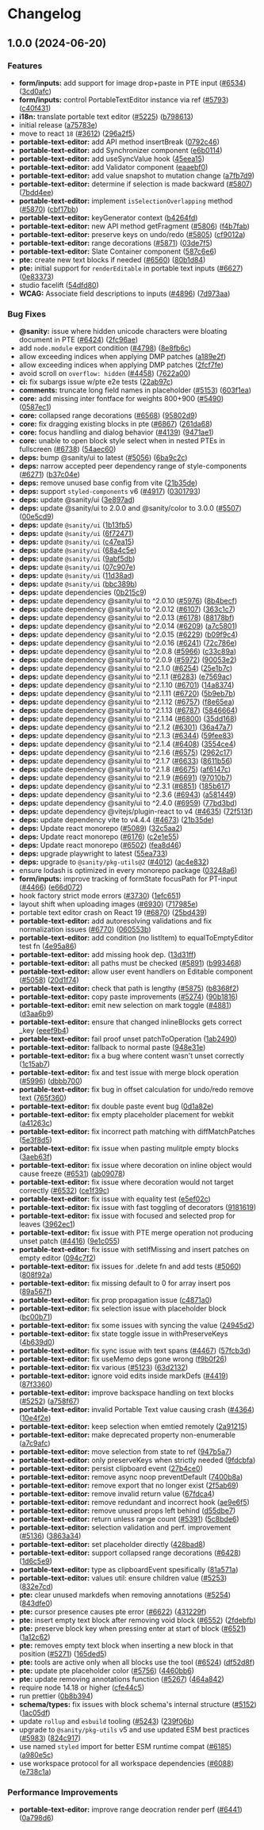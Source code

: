 # Changelog

## 1.0.0 (2024-06-20)


### Features

* **form/inputs:** add support for image drop+paste in PTE input ([#6534](https://github.com/portabletext/editor/issues/6534)) ([3cd0afc](https://github.com/portabletext/editor/commit/3cd0afc6586e0bb9a2080dff72612757c6e46c12))
* **form/inputs:** control PortableTextEditor instance via ref ([#5793](https://github.com/portabletext/editor/issues/5793)) ([c40f431](https://github.com/portabletext/editor/commit/c40f4310605d4b6440b9964409afea61a08d275d))
* **i18n:** translate portable text editor ([#5225](https://github.com/portabletext/editor/issues/5225)) ([b798613](https://github.com/portabletext/editor/commit/b79861332fdf56fe308ec83aa7b094e0aafd71c3))
* initial release ([a75783e](https://github.com/portabletext/editor/commit/a75783e2e88a95a21271aab697a293deb2671048))
* move to react `18` ([#3612](https://github.com/portabletext/editor/issues/3612)) ([296a2f5](https://github.com/portabletext/editor/commit/296a2f56af9c065b6dfeb70f6c803ea4e3af5713))
* **portable-text-editor:** add API method insertBreak ([0792c46](https://github.com/portabletext/editor/commit/0792c46de69ef241bef54f9454b75f5e64556fe6))
* **portable-text-editor:** add Synchronizer component ([e6b0114](https://github.com/portabletext/editor/commit/e6b0114ddb33cfb1a414cb36c8e55c07504ff80d))
* **portable-text-editor:** add useSyncValue hook ([45eea15](https://github.com/portabletext/editor/commit/45eea15dd86fb67989bbe9d976ec177475f2e566))
* **portable-text-editor:** add Validator component ([eaaebf0](https://github.com/portabletext/editor/commit/eaaebf0d309c0f6924a781254f3e81adc8424516))
* **portable-text-editor:** add value snapshot to mutation change ([a7fb7d9](https://github.com/portabletext/editor/commit/a7fb7d9307aa4cc7e37b5d9d46fc6e2dd5288f76))
* **portable-text-editor:** determine if selection is made backward ([#5807](https://github.com/portabletext/editor/issues/5807)) ([7bdd4ee](https://github.com/portabletext/editor/commit/7bdd4ee9a5f3476d84437f9571a2a9f08d94c15d))
* **portable-text-editor:** implement `isSelectionOverlapping` method ([#5870](https://github.com/portabletext/editor/issues/5870)) ([cbf17bb](https://github.com/portabletext/editor/commit/cbf17bb32b51cacaccbb55501b2c6202c14edef1))
* **portable-text-editor:** keyGenerator context ([b4264fd](https://github.com/portabletext/editor/commit/b4264fdd5c9577ca4ba8bccc66949bdaf19f7399))
* **portable-text-editor:** new API method getFragment ([#5806](https://github.com/portabletext/editor/issues/5806)) ([f4b7fab](https://github.com/portabletext/editor/commit/f4b7fab3abdb0edbb92bf6a47a7ee38972933fed))
* **portable-text-editor:** preserve keys on undo/redo ([#5805](https://github.com/portabletext/editor/issues/5805)) ([cf9012a](https://github.com/portabletext/editor/commit/cf9012ada18cfb804b762110bb63b2f9a19b849c))
* **portable-text-editor:** range decorations ([#5871](https://github.com/portabletext/editor/issues/5871)) ([03de7f5](https://github.com/portabletext/editor/commit/03de7f553c6ef47adfbfbc41be7e7e60e1e2a90d))
* **portable-text-editor:** Slate Container component ([587c6e6](https://github.com/portabletext/editor/commit/587c6e6712a1d9575643a8a00d4879650418e549))
* **pte:** create new text blocks if needed ([#6560](https://github.com/portabletext/editor/issues/6560)) ([80b1d84](https://github.com/portabletext/editor/commit/80b1d848809de1da0e5a45322e90dc9f09618fdb))
* **pte:** initial support for `renderEditable` in portable text inputs ([#6627](https://github.com/portabletext/editor/issues/6627)) ([0e83373](https://github.com/portabletext/editor/commit/0e83373365f5df21a090bbd8526c644a5652496d))
* studio facelift ([54dfd80](https://github.com/portabletext/editor/commit/54dfd80a91d2677f59694727220682e64d120b51))
* **WCAG:** Associate field descriptions to inputs ([#4896](https://github.com/portabletext/editor/issues/4896)) ([7d973aa](https://github.com/portabletext/editor/commit/7d973aa02e0d3918964dc01fada491fd8c0b5698))


### Bug Fixes

* **@sanity:** issue where hidden unicode characters were bloating document in PTE ([#6424](https://github.com/portabletext/editor/issues/6424)) ([2fc96ae](https://github.com/portabletext/editor/commit/2fc96ae653443a1fb64fa3be2008005e7c98e520))
* add `node.module` export condition ([#4798](https://github.com/portabletext/editor/issues/4798)) ([8e8fb6c](https://github.com/portabletext/editor/commit/8e8fb6c243346f45dfeb7aa3cda420d72df3ee56))
* allow exceeding indices when applying DMP patches ([a189e2f](https://github.com/portabletext/editor/commit/a189e2f49bce9a99567f40dac9a9bd87d590a243))
* allow exceeding indices when applying DMP patches ([2fcf7fe](https://github.com/portabletext/editor/commit/2fcf7fe0d1bfbc761d86bcfe14fb30f11ce9c5d2))
* avoid scroll on `overflow: hidden` ([#4458](https://github.com/portabletext/editor/issues/4458)) ([7622a00](https://github.com/portabletext/editor/commit/7622a008e44f36dce557d736f20e7879d7b29ff8))
* **ci:** fix subargs issue w/pte e2e tests ([22ab97c](https://github.com/portabletext/editor/commit/22ab97c466172a2eacac296f0657fb2d7223e03c))
* **comments:** truncate long field names in placeholder ([#5153](https://github.com/portabletext/editor/issues/5153)) ([603f1ea](https://github.com/portabletext/editor/commit/603f1ea90af9dbc8df6bf40b299192b4913def77))
* **core:** add missing inter fontface for weights 800+900 ([#5490](https://github.com/portabletext/editor/issues/5490)) ([0587ec1](https://github.com/portabletext/editor/commit/0587ec1205964e5657e3801e59f95070f088325f))
* **core:** collapsed range decorations ([#6568](https://github.com/portabletext/editor/issues/6568)) ([95802d9](https://github.com/portabletext/editor/commit/95802d953c40e207340387a73691f348052ea7b3))
* **core:** fix dragging existing blocks in pte ([#6867](https://github.com/portabletext/editor/issues/6867)) ([261da68](https://github.com/portabletext/editor/commit/261da6811d21b2b9b852ea9ed0f4d0dbac45303b))
* **core:** focus handling and dialog behavior ([#4139](https://github.com/portabletext/editor/issues/4139)) ([9471ae1](https://github.com/portabletext/editor/commit/9471ae1060d7a09e6b77164daa0b6fa3e31dd8a3))
* **core:** unable to open block style select when in nested PTEs in fullscreen ([#6738](https://github.com/portabletext/editor/issues/6738)) ([54aec60](https://github.com/portabletext/editor/commit/54aec60dfdfbad5495a22ef5121ac49c46909322))
* **deps:** bump @sanity/ui to latest ([#5056](https://github.com/portabletext/editor/issues/5056)) ([6ba9c2c](https://github.com/portabletext/editor/commit/6ba9c2cd3a0c8ff950a75f1852ad05fb9298990d))
* **deps:** narrow accepted peer dependency range of style-components ([#6271](https://github.com/portabletext/editor/issues/6271)) ([b37c04e](https://github.com/portabletext/editor/commit/b37c04e63e12ea52eacde593581f4ead812d164e))
* **deps:** remove unused base config from vite ([21b35de](https://github.com/portabletext/editor/commit/21b35defdd7c97fe31deecf5928daccc8d3f5e07))
* **deps:** support `styled-components` v6 ([#4917](https://github.com/portabletext/editor/issues/4917)) ([0301793](https://github.com/portabletext/editor/commit/030179336da6d46268b9d8beb2fbb7864afb7615))
* **deps:** update @sanity/ui ([3e897ad](https://github.com/portabletext/editor/commit/3e897ad3e7616f93a4cc1b39337763d76c98f866))
* **deps:** update @sanity/ui to 2.0.0 and @sanity/color to 3.0.0 ([#5507](https://github.com/portabletext/editor/issues/5507)) ([00e5cd9](https://github.com/portabletext/editor/commit/00e5cd9e59261d8abf526c15d0451dd85c0e25a4))
* **deps:** update `@sanity/ui` ([1b13fb5](https://github.com/portabletext/editor/commit/1b13fb54bb75d9443c33703137c3b72c5ca30506))
* **deps:** update `@sanity/ui` ([6f72471](https://github.com/portabletext/editor/commit/6f72471ba5cbe46593559b6406c6bbd5a89c4fb6))
* **deps:** update `@sanity/ui` ([c47ea15](https://github.com/portabletext/editor/commit/c47ea156fae12ceb27d40f1f6740d695a2f08296))
* **deps:** update `@sanity/ui` ([68a4c5e](https://github.com/portabletext/editor/commit/68a4c5e3af3c79da09ee3d21689baec6b925b067))
* **deps:** update `@sanity/ui` ([9abf5db](https://github.com/portabletext/editor/commit/9abf5db2b527aa6f6bd6758b99188e67c289da14))
* **deps:** update `@sanity/ui` ([07c907e](https://github.com/portabletext/editor/commit/07c907e8bea3d658f5c78cc4209dbf99729cbb6a))
* **deps:** update `@sanity/ui` ([11d38ad](https://github.com/portabletext/editor/commit/11d38ad8df384a70fcb9f629baf6ed05e0492f54))
* **deps:** update `@sanity/ui` ([bbc389b](https://github.com/portabletext/editor/commit/bbc389b8e4be4019c97917eecd89a39b807983b3))
* **deps:** update dependencies ([0b215c9](https://github.com/portabletext/editor/commit/0b215c9973e1df200fbe81c1fc5b6bfcb9484c52))
* **deps:** update dependency @sanity/ui to ^2.0.10 ([#5976](https://github.com/portabletext/editor/issues/5976)) ([8b4becf](https://github.com/portabletext/editor/commit/8b4becfe56e2c4d94f39c2f538afe6b526831995))
* **deps:** update dependency @sanity/ui to ^2.0.12 ([#6107](https://github.com/portabletext/editor/issues/6107)) ([363c1c7](https://github.com/portabletext/editor/commit/363c1c7886771a8c93ae5b64bb5e52b2c0bc0320))
* **deps:** update dependency @sanity/ui to ^2.0.13 ([#6178](https://github.com/portabletext/editor/issues/6178)) ([88178bf](https://github.com/portabletext/editor/commit/88178bfdc1c42693f5050d393e9704e6f7f51db0))
* **deps:** update dependency @sanity/ui to ^2.0.14 ([#6209](https://github.com/portabletext/editor/issues/6209)) ([a7c5801](https://github.com/portabletext/editor/commit/a7c58010d047c52f4afb4100b70f688c01e0d4fc))
* **deps:** update dependency @sanity/ui to ^2.0.15 ([#6229](https://github.com/portabletext/editor/issues/6229)) ([b09f9c4](https://github.com/portabletext/editor/commit/b09f9c41b95c7c682435e97be7921e4a43f6ab26))
* **deps:** update dependency @sanity/ui to ^2.0.16 ([#6241](https://github.com/portabletext/editor/issues/6241)) ([72c786e](https://github.com/portabletext/editor/commit/72c786eefa0c532f5d13c9a34eb92dcb83f8c2a0))
* **deps:** update dependency @sanity/ui to ^2.0.8 ([#5966](https://github.com/portabletext/editor/issues/5966)) ([c33c89a](https://github.com/portabletext/editor/commit/c33c89a4a88b7107ab786cf36ba6c4b7f6735fec))
* **deps:** update dependency @sanity/ui to ^2.0.9 ([#5972](https://github.com/portabletext/editor/issues/5972)) ([90053e2](https://github.com/portabletext/editor/commit/90053e2984716ee12e9ee3870531713a7e990ffe))
* **deps:** update dependency @sanity/ui to ^2.1.0 ([#6254](https://github.com/portabletext/editor/issues/6254)) ([25e1b7c](https://github.com/portabletext/editor/commit/25e1b7c981289d6dae3bdcd5ff2e421705d06916))
* **deps:** update dependency @sanity/ui to ^2.1.1 ([#6283](https://github.com/portabletext/editor/issues/6283)) ([e7569ac](https://github.com/portabletext/editor/commit/e7569ac9b689943ac1af1bf654e19b8c2d9dcf25))
* **deps:** update dependency @sanity/ui to ^2.1.10 ([#6701](https://github.com/portabletext/editor/issues/6701)) ([14a8374](https://github.com/portabletext/editor/commit/14a8374c2d63df7882adb51199e978fb9792182f))
* **deps:** update dependency @sanity/ui to ^2.1.11 ([#6720](https://github.com/portabletext/editor/issues/6720)) ([5b9eb7b](https://github.com/portabletext/editor/commit/5b9eb7b1cbfbb745ec5e571994c8ac066960b16b))
* **deps:** update dependency @sanity/ui to ^2.1.12 ([#6757](https://github.com/portabletext/editor/issues/6757)) ([f8e65ea](https://github.com/portabletext/editor/commit/f8e65ea5db032e89ddf8ce0bd6d06fad3cb022b5))
* **deps:** update dependency @sanity/ui to ^2.1.13 ([#6787](https://github.com/portabletext/editor/issues/6787)) ([5846664](https://github.com/portabletext/editor/commit/5846664d2d82b0f5c0f5122f4137d688634995e5))
* **deps:** update dependency @sanity/ui to ^2.1.14 ([#6800](https://github.com/portabletext/editor/issues/6800)) ([35dd168](https://github.com/portabletext/editor/commit/35dd168dc7543c38740f90216b5e194c0d495574))
* **deps:** update dependency @sanity/ui to ^2.1.2 ([#6301](https://github.com/portabletext/editor/issues/6301)) ([36a47a7](https://github.com/portabletext/editor/commit/36a47a78b59e066acfdfae3ec2f51dbf7ca61301))
* **deps:** update dependency @sanity/ui to ^2.1.3 ([#6344](https://github.com/portabletext/editor/issues/6344)) ([59fee83](https://github.com/portabletext/editor/commit/59fee83e96e64c990106b5e4c075ee2a60fe7510))
* **deps:** update dependency @sanity/ui to ^2.1.4 ([#6408](https://github.com/portabletext/editor/issues/6408)) ([3554ce4](https://github.com/portabletext/editor/commit/3554ce41b2208aeeb4b24c32a18a6318e2c1207a))
* **deps:** update dependency @sanity/ui to ^2.1.6 ([#6575](https://github.com/portabletext/editor/issues/6575)) ([2962c17](https://github.com/portabletext/editor/commit/2962c17d035013712cd5d120acbfb0cffeb65474))
* **deps:** update dependency @sanity/ui to ^2.1.7 ([#6633](https://github.com/portabletext/editor/issues/6633)) ([8611b56](https://github.com/portabletext/editor/commit/8611b5626daa2aedbfd34531447560d0f74e97a5))
* **deps:** update dependency @sanity/ui to ^2.1.8 ([#6675](https://github.com/portabletext/editor/issues/6675)) ([af6147c](https://github.com/portabletext/editor/commit/af6147c588b4bf9714f46ca37045561e4a5b7009))
* **deps:** update dependency @sanity/ui to ^2.1.9 ([#6691](https://github.com/portabletext/editor/issues/6691)) ([97010b7](https://github.com/portabletext/editor/commit/97010b74aab3c3ed67ebcf14b05cb490a66f2115))
* **deps:** update dependency @sanity/ui to ^2.3.1 ([#6851](https://github.com/portabletext/editor/issues/6851)) ([185b617](https://github.com/portabletext/editor/commit/185b617a01d60dd0da76d90e3032c6acb474c338))
* **deps:** update dependency @sanity/ui to ^2.3.6 ([#6943](https://github.com/portabletext/editor/issues/6943)) ([a581449](https://github.com/portabletext/editor/commit/a5814492c0a98cf8e1edfa169f09e7f7664ccd72))
* **deps:** update dependency @sanity/ui to ^2.4.0 ([#6959](https://github.com/portabletext/editor/issues/6959)) ([77bd3bd](https://github.com/portabletext/editor/commit/77bd3bd765f4ea9842c0f8644ec887f204cd9b4b))
* **deps:** update dependency @vitejs/plugin-react to v4 ([#4635](https://github.com/portabletext/editor/issues/4635)) ([72f513f](https://github.com/portabletext/editor/commit/72f513fc8728fd8e8d69c68cd264fbbf2c9a30a1))
* **deps:** update dependency vite to v4.4.4 ([#4673](https://github.com/portabletext/editor/issues/4673)) ([21b35de](https://github.com/portabletext/editor/commit/21b35defdd7c97fe31deecf5928daccc8d3f5e07))
* **deps:** Update react monorepo ([#5089](https://github.com/portabletext/editor/issues/5089)) ([32c5aa2](https://github.com/portabletext/editor/commit/32c5aa2d826508e0d778e8e395b1886f153faa40))
* **deps:** Update react monorepo ([#6176](https://github.com/portabletext/editor/issues/6176)) ([c2e1e55](https://github.com/portabletext/editor/commit/c2e1e55f9d1282a41e0d1663c4d8adaeda906842))
* **deps:** Update react monorepo ([#6502](https://github.com/portabletext/editor/issues/6502)) ([fea8d46](https://github.com/portabletext/editor/commit/fea8d462ae2151a77ce8fe6d80336f29b3b98960))
* **deps:** upgrade playwright to latest ([55ea733](https://github.com/portabletext/editor/commit/55ea73396f7fff73428103fe8d00f940b87b9c0e))
* **deps:** upgrade to `@sanity/pkg-utils@2` ([#4012](https://github.com/portabletext/editor/issues/4012)) ([ac4e832](https://github.com/portabletext/editor/commit/ac4e83231e45be5b845b446b4d8f7febec22ebe9))
* ensure lodash is optimized in every monorepo package ([03248a6](https://github.com/portabletext/editor/commit/03248a6d1c7e437c284234a243d54652ad69ec32))
* **form/inputs:** improve tracking of formState focusPath for PT-input ([#4466](https://github.com/portabletext/editor/issues/4466)) ([e66d072](https://github.com/portabletext/editor/commit/e66d072588fa407f95fec0c8a36981c111996679))
* hook factory strict mode errors ([#3730](https://github.com/portabletext/editor/issues/3730)) ([1efc651](https://github.com/portabletext/editor/commit/1efc6515a288d36ed08c71632a68da2db20a1f06))
* layout shift when uploading images ([#6930](https://github.com/portabletext/editor/issues/6930)) ([717985e](https://github.com/portabletext/editor/commit/717985e653da54977dbc5efa1541ea031f03731d))
* portable text editor crash on React 19 ([#6870](https://github.com/portabletext/editor/issues/6870)) ([25bd439](https://github.com/portabletext/editor/commit/25bd43926ee0e7cf93006d3e01ad0d2e5101aabd))
* **portable-text-editor:** add autoresolving validations and fix normalization issues ([#6770](https://github.com/portabletext/editor/issues/6770)) ([060553b](https://github.com/portabletext/editor/commit/060553b4b74a9b572c65e6baf2427536abd4e5f4))
* **portable-text-editor:** add condition (no listItem) to equalToEmptyEditor test fn ([4e95a86](https://github.com/portabletext/editor/commit/4e95a86d864de135153dbdfa6b31ea9e83fae712))
* **portable-text-editor:** add missing hook dep. ([13d31ff](https://github.com/portabletext/editor/commit/13d31ffbdbb9d7ceb675ffa4677de9dde315d835))
* **portable-text-editor:** all paths must be checked ([#5891](https://github.com/portabletext/editor/issues/5891)) ([b993468](https://github.com/portabletext/editor/commit/b993468b06ea73d8d019dc4adfe519e81d74c7eb))
* **portable-text-editor:** allow user event handlers on Editable component ([#5058](https://github.com/portabletext/editor/issues/5058)) ([20d1f74](https://github.com/portabletext/editor/commit/20d1f7421dab03ca96f73d129eea8938cc98a7ea))
* **portable-text-editor:** check that path is lengthy  ([#5875](https://github.com/portabletext/editor/issues/5875)) ([b8368f2](https://github.com/portabletext/editor/commit/b8368f2ded6251cf1d9ea0e1afa62f52e786083b))
* **portable-text-editor:** copy paste improvements ([#5274](https://github.com/portabletext/editor/issues/5274)) ([90b1816](https://github.com/portabletext/editor/commit/90b1816b7317a1e0663e6131f2f26726ecbba7eb))
* **portable-text-editor:** emit new selection on mark toggle ([#4881](https://github.com/portabletext/editor/issues/4881)) ([d3aa6b9](https://github.com/portabletext/editor/commit/d3aa6b96bdadd60d3b864957f4e7e714365d03a9))
* **portable-text-editor:** ensure that changed inlineBlocks gets correct _key ([eeef9b4](https://github.com/portabletext/editor/commit/eeef9b4e76f2c5cebd38f91fe797d862812dc2c0))
* **portable-text-editor:** fail proof unset patchToOperation ([1ab2490](https://github.com/portabletext/editor/commit/1ab249094ac2176f85050bc831ee6b8ead6f9a4f))
* **portable-text-editor:** fallback to normal paste ([948e31e](https://github.com/portabletext/editor/commit/948e31edd070d7e67c3ec4aacea800c3817c4625))
* **portable-text-editor:** fix a bug where content wasn't unset correctly ([1c15ab7](https://github.com/portabletext/editor/commit/1c15ab7ee3bfef9a6e0edb0f688d14de84a8e5dc))
* **portable-text-editor:** fix and test issue with merge block operation ([#5996](https://github.com/portabletext/editor/issues/5996)) ([dbbb700](https://github.com/portabletext/editor/commit/dbbb70085779a73facd04a8812062d455ef0f034))
* **portable-text-editor:** fix bug in offset calculation for undo/redo remove text ([765f360](https://github.com/portabletext/editor/commit/765f360455f9c28ca62a4c3eb95e9fe07ce698da))
* **portable-text-editor:** fix double paste event bug ([0d1a82e](https://github.com/portabletext/editor/commit/0d1a82eeb082f8659c51d3df5602ccbbf273128d))
* **portable-text-editor:** fix empty placeholder placement for webkit ([a41263c](https://github.com/portabletext/editor/commit/a41263cafdc338a2ec529a657a819e1efa037a88))
* **portable-text-editor:** fix incorrect path matching with diffMatchPatches ([5e3f8d5](https://github.com/portabletext/editor/commit/5e3f8d58a9d2b75b373b3417b21468d9f60ee83a))
* **portable-text-editor:** fix issue when pasting mulitple empty blocks ([3aeb63f](https://github.com/portabletext/editor/commit/3aeb63ffaf05c6fe7966e19c9ce5ea29de763a57))
* **portable-text-editor:** fix issue where decoration on inline object would cause freeze ([#6531](https://github.com/portabletext/editor/issues/6531)) ([ab09078](https://github.com/portabletext/editor/commit/ab09078eea7affac47b4b1858d822548824292f4))
* **portable-text-editor:** fix issue where decoration would not target correctly ([#6532](https://github.com/portabletext/editor/issues/6532)) ([ce1f39c](https://github.com/portabletext/editor/commit/ce1f39c9a7f5f42f5ec30c1faedc636da734f761))
* **portable-text-editor:** fix issue with equality test ([e5ef02c](https://github.com/portabletext/editor/commit/e5ef02c2a2a0b428cb91e337ed0067d68143ad01))
* **portable-text-editor:** fix issue with fast toggling of decorators ([9181619](https://github.com/portabletext/editor/commit/9181619089e782e177637246833e39cbdbc9b930))
* **portable-text-editor:** fix issue with focused and selected prop for leaves ([3962ec1](https://github.com/portabletext/editor/commit/3962ec1377d1c03db5303fdd516b32b84a57868f))
* **portable-text-editor:** fix issue with PTE merge operation not producing unset patch ([#4416](https://github.com/portabletext/editor/issues/4416)) ([9e1c055](https://github.com/portabletext/editor/commit/9e1c0559ee2d79b58182a2b088b4f4c35ae9c27c))
* **portable-text-editor:** fix issue with setIfMissing and insert patches on empty editor ([094c7f2](https://github.com/portabletext/editor/commit/094c7f269b20c4710db57715a2909d6cf76cdde2))
* **portable-text-editor:** fix issues for .delete fn and add tests ([#5060](https://github.com/portabletext/editor/issues/5060)) ([808f92a](https://github.com/portabletext/editor/commit/808f92adf2fafc3cbbd25aa5648133804aa9e8cc))
* **portable-text-editor:** fix missing default to 0 for array insert pos ([89a567f](https://github.com/portabletext/editor/commit/89a567f7b4d4b14dd0f5b66e65bff981a683552c))
* **portable-text-editor:** fix prop propagation issue ([c4871a0](https://github.com/portabletext/editor/commit/c4871a046c9a6f5b6bfb4da441f1ca8b1fbc7177))
* **portable-text-editor:** fix selection issue with placeholder block ([bc00b71](https://github.com/portabletext/editor/commit/bc00b712409345cc1da56292c918f7d6f82cea67))
* **portable-text-editor:** fix some issues with syncing the value ([24945d2](https://github.com/portabletext/editor/commit/24945d2103a4a41dac40da68044741a0bbf0cc4b))
* **portable-text-editor:** fix state toggle issue in withPreserveKeys ([4b639d0](https://github.com/portabletext/editor/commit/4b639d0443044d13ad76252439d40185aae35f0c))
* **portable-text-editor:** fix sync issue with text spans ([#4467](https://github.com/portabletext/editor/issues/4467)) ([57fcb3d](https://github.com/portabletext/editor/commit/57fcb3d5a2547e1681029ae9f4770a149979edc3))
* **portable-text-editor:** fix useMemo deps gone wrong ([f9b0f26](https://github.com/portabletext/editor/commit/f9b0f26aa1d58fd332470f550ec2763fe5c193cc))
* **portable-text-editor:** fix various ([#5123](https://github.com/portabletext/editor/issues/5123)) ([63d2132](https://github.com/portabletext/editor/commit/63d213230f1e9074872be4fbe34183ea14393be3))
* **portable-text-editor:** ignore void edits inside markDefs ([#4419](https://github.com/portabletext/editor/issues/4419)) ([87f3360](https://github.com/portabletext/editor/commit/87f33605f1a2d4c9893a1c0c5d1822b2cd40ad2a))
* **portable-text-editor:** improve backspace handling on text blocks ([#5252](https://github.com/portabletext/editor/issues/5252)) ([a758f67](https://github.com/portabletext/editor/commit/a758f674289d8447e5ce133994398ab50d6cadfe))
* **portable-text-editor:** invalid Portable Text value causing crash ([#4364](https://github.com/portabletext/editor/issues/4364)) ([10e4f2e](https://github.com/portabletext/editor/commit/10e4f2e1003023c4cf7a878835764a1c7441b3b4))
* **portable-text-editor:** keep selection when emtied remotely ([2a91215](https://github.com/portabletext/editor/commit/2a91215590676228e26ec868e7dcd3a828bd9ecd))
* **portable-text-editor:** make deprecated property non-enumerable ([a7c9afc](https://github.com/portabletext/editor/commit/a7c9afc894e977e27eaf6ffaef6ac9bff2efe344))
* **portable-text-editor:** move selection from state to ref ([947b5a7](https://github.com/portabletext/editor/commit/947b5a7e1f73e632d07ab5f96fe2f9470a52ff6e))
* **portable-text-editor:** only preserveKeys when strictly needed ([9fdcbfa](https://github.com/portabletext/editor/commit/9fdcbfa43138d292033239174aadbbd60778d420))
* **portable-text-editor:** persist clipboard event ([27b4ce0](https://github.com/portabletext/editor/commit/27b4ce0d642bbbe533da32910d39336d676a4f8b))
* **portable-text-editor:** remove async noop preventDefault ([7400b8a](https://github.com/portabletext/editor/commit/7400b8a8ba73b810eeff6fd5cc0a61a9607678d9))
* **portable-text-editor:** remove export that no longer exist ([2f5ab69](https://github.com/portabletext/editor/commit/2f5ab69a98a901a6ef98b612c6b7ddfa0e443d5b))
* **portable-text-editor:** remove invalid return value ([67fdca4](https://github.com/portabletext/editor/commit/67fdca4df4b5c6d3c35167c7c612b998a880a3ad))
* **portable-text-editor:** remove redundant and incorrect hook ([ae9e6f5](https://github.com/portabletext/editor/commit/ae9e6f586f579dd3fa9fb70005ad98eaed541165))
* **portable-text-editor:** remove unused props left behind ([d55dbe7](https://github.com/portabletext/editor/commit/d55dbe7342343aaa16d5dd42a4e93dfd3f0e2956))
* **portable-text-editor:** return unless range count ([#5391](https://github.com/portabletext/editor/issues/5391)) ([5c8bde6](https://github.com/portabletext/editor/commit/5c8bde638f8b349310372ff529fba3d44a4e1e3d))
* **portable-text-editor:** selection validation and perf. improvement ([#5136](https://github.com/portabletext/editor/issues/5136)) ([3863a34](https://github.com/portabletext/editor/commit/3863a3474c18db929536c695d3d6baefe376a00a))
* **portable-text-editor:** set placeholder directly ([428bad8](https://github.com/portabletext/editor/commit/428bad8255350c49509a938ce55934656468270c))
* **portable-text-editor:** support collapsed range decorations ([#6428](https://github.com/portabletext/editor/issues/6428)) ([1d6c5e9](https://github.com/portabletext/editor/commit/1d6c5e9ec45a36e5da47632ad8f149b20e0021a8))
* **portable-text-editor:** type as clipboardEvent spesifically ([81a571a](https://github.com/portabletext/editor/commit/81a571a5c4d4de1099a557c29de69aae2c859366))
* **portable-text-editor:** values util: ensure children value ([#5253](https://github.com/portabletext/editor/issues/5253)) ([832e7cd](https://github.com/portabletext/editor/commit/832e7cde66af9778cba27b1b2af5ff49000244d3))
* **pte:** clear unused markdefs when removing annotations ([#5254](https://github.com/portabletext/editor/issues/5254)) ([843dfe0](https://github.com/portabletext/editor/commit/843dfe06bfa39f8b07ea21fbe5691344c1c8b762))
* **pte:** cursor presence causes pte error ([#6622](https://github.com/portabletext/editor/issues/6622)) ([431229f](https://github.com/portabletext/editor/commit/431229fd4b5385474d113c7a663f9246efc6d34e))
* **pte:** insert empty text block after removing void block  ([#6552](https://github.com/portabletext/editor/issues/6552)) ([2fdebfb](https://github.com/portabletext/editor/commit/2fdebfb51ec988186a69a5d259941b02df191401))
* **pte:** preserve block key when pressing enter at start of block ([#6521](https://github.com/portabletext/editor/issues/6521)) ([1a12c62](https://github.com/portabletext/editor/commit/1a12c62ff04e020061071f0881133fa102297daf))
* **pte:** removes empty text block when inserting a new block in that position ([#5271](https://github.com/portabletext/editor/issues/5271)) ([165ded5](https://github.com/portabletext/editor/commit/165ded5e2a6684732ec9b10a5d9b732f73917f4d))
* **pte:** tools are active only when all blocks use the tool ([#6524](https://github.com/portabletext/editor/issues/6524)) ([df52d8f](https://github.com/portabletext/editor/commit/df52d8f7679f724efa66ecab62f9d9a8e9b61158))
* **pte:** update pte placeholder color ([#5756](https://github.com/portabletext/editor/issues/5756)) ([4460bb6](https://github.com/portabletext/editor/commit/4460bb63eac0c938eb0768b6846ed869fa448adc))
* **pte:** update removing annotations function ([#5267](https://github.com/portabletext/editor/issues/5267)) ([464a842](https://github.com/portabletext/editor/commit/464a842aa6feec18f117d84ef8b321457efe370e))
* require node 14.18 or higher ([cfe44c5](https://github.com/portabletext/editor/commit/cfe44c542bc6a26856d7e2a5ce5823c427ba86ac))
* run prettier ([0b8b394](https://github.com/portabletext/editor/commit/0b8b394f8ec997948df3d6199a4f692836354a8e))
* **schema/types:** fix issues with block schema's internal structure ([#5152](https://github.com/portabletext/editor/issues/5152)) ([1ac05df](https://github.com/portabletext/editor/commit/1ac05dfa2b4d61f9538d2195ce5253f653164768))
* update `rollup` and `esbuild` tooling ([#5243](https://github.com/portabletext/editor/issues/5243)) ([239f06b](https://github.com/portabletext/editor/commit/239f06b28824f64909143fa17b8fca2a85caf2a7))
* upgrade to `@sanity/pkg-utils` v5 and use updated ESM best practices ([#5983](https://github.com/portabletext/editor/issues/5983)) ([824c917](https://github.com/portabletext/editor/commit/824c9179cd24d586432f50cee05bfeef8334d9af))
* use named `styled` import for better ESM runtime compat ([#6185](https://github.com/portabletext/editor/issues/6185)) ([a980e5c](https://github.com/portabletext/editor/commit/a980e5ccb1d1b6ba27ffd18f68bfe2764ce550e4))
* use workspace protocol for all workspace dependencies ([#6088](https://github.com/portabletext/editor/issues/6088)) ([e738c1a](https://github.com/portabletext/editor/commit/e738c1ae1b7693dd3428dfeb4754c41f793c2bca))


### Performance Improvements

* **portable-text-editor:** improve range deocration render perf ([#6441](https://github.com/portabletext/editor/issues/6441)) ([0a798d6](https://github.com/portabletext/editor/commit/0a798d6517c193ab5a3ff1c1b9f4a8b3353de12c))
